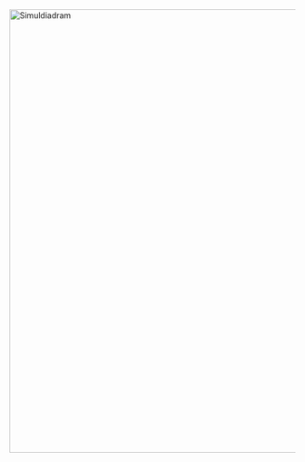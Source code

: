 
<img width="780" alt="Simuldiadram" src="https://user-images.githubusercontent.com/98812447/157253705-07a96e25-219d-4336-8be9-231c13059c37.png">

